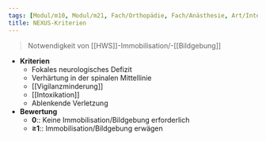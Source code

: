 ```yaml
---
tags: [Modul/m10, Modul/m21, Fach/Orthopädie, Fach/Anästhesie, Art/Intervention, Art/Intervention]
title: NEXUS-Kriterien
---
```

> Notwendigkeit von [[HWS]]-Immobilisation/-[[Bildgebung]]
- **Kriterien**
	- Fokales neurologisches Defizit
	- Verhärtung in der spinalen Mittellinie
	- [[Vigilanzminderung]]
	- [[Intoxikation]]
	- Ablenkende Verletzung
- **Bewertung**
	- **0**:: Keine Immobilisation/Bildgebung erforderlich
	- **≥1**:: Immobilisation/Bildgebung erwägen